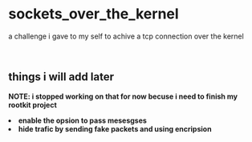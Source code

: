 
<h1>sockets_over_the_kernel</h1>
  <p>a challenge i gave to my self to achive a tcp connection over the kernel</p>
  </br>
<h2>things i will add later</h2>
  <p><b>NOTE: i stopped working on that for now becuse i need to finish my rootkit project<b></p>
    <li>enable the opsion to pass mesesgses</li>
    <li>hide trafic by sending fake packets and using encripsion</li>
